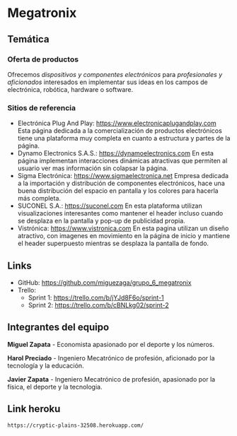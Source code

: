 # Megatronix

## Temática

### Oferta de productos
Ofrecemos *dispositivos y componentes electrónicos* para *profesionales y aficionados* interesados en implementar sus ideas en los campos de electrónica, robótica, hardware o software.

### Sitios de referencia
- Electrónica Plug And Play: https://www.electronicaplugandplay.com
    Esta página dedicada a la comercialización de productos electrónicos tiene una plataforma muy completa en cuanto a estructura y partes de la página.
- Dynamo Electronics S.A.S.: https://dynamoelectronics.com
    En esta página implementan interacciones dinámicas atractivas que permiten al usuario ver mas información sin colapsar la página. 
- Sigma Electrónica: https://www.sigmaelectronica.net
    Empresa dedicada a la  importación y distribución de componentes electrónicos, hace una buena distribución del espacio en pantalla y los colores para hacerla más completa.
- SUCONEL S.A.: https://suconel.com
    En esta plataforma utilizan visualizaciones interesantes como mantener el header incluso cuando se desplaza en la pantalla y pop-up de publicidad propia.
- Vistrónica: https://www.vistronica.com
    En esta pagina utilizan un diseño atractivo, con imagenes en movimiento en la página de inicio y mantiene el header superpuesto mientras se desplaza la pantalla de fondo.

## Links
- GitHub: https://github.com/miguezaga/grupo_6_megatronix
- Trello: 
	- Sprint 1: https://trello.com/b/jYJd8F6o/sprint-1
	- Sprint 2: https://trello.com/b/cBNLkg02/sprint-2

## Integrantes del equipo
**Miguel Zapata** - Economista apasionado por el deporte y los números.

**Harol Preciado** - Ingeniero Mecatrónico de profesión, aficionado por la tecnología y la educación.

**Javier Zapata** - Ingeniero Mecatrónico de profesión, apasionado por la física, el deporte y la tecnologia.

## Link heroku
    https://cryptic-plains-32508.herokuapp.com/
